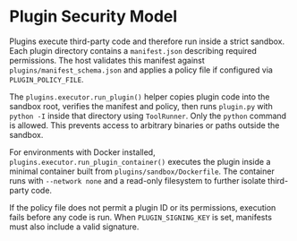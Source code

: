 # Plugin Security Model

Plugins execute third-party code and therefore run inside a strict sandbox. Each
plugin directory contains a `manifest.json` describing required permissions. The
host validates this manifest against `plugins/manifest_schema.json` and applies a
policy file if configured via `PLUGIN_POLICY_FILE`.

The `plugins.executor.run_plugin()` helper copies plugin code into the sandbox
root, verifies the manifest and policy, then runs `plugin.py` with `python -I`
inside that directory using `ToolRunner`. Only the `python` command is allowed.
This prevents access to arbitrary binaries or paths outside the sandbox.

For environments with Docker installed, `plugins.executor.run_plugin_container()`
executes the plugin inside a minimal container built from
`plugins/sandbox/Dockerfile`. The container runs with `--network none` and a
read-only filesystem to further isolate third-party code.

If the policy file does not permit a plugin ID or its permissions, execution
fails before any code is run. When `PLUGIN_SIGNING_KEY` is set, manifests must
also include a valid signature.

